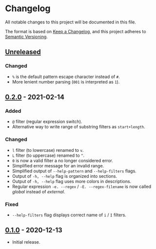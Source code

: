 # Changelog

All notable changes to this project will be documented in this file.

The format is based on [Keep a Changelog](https://keepachangelog.com/en/1.0.0/),
and this project adheres to [Semantic Versioning](https://semver.org/spec/v2.0.0.html).

## [Unreleased]

### Changed

- `%` is the default pattern escape character instead of `#`.
- More lenient number parsing (`001` is interpreted as `1`).

## [0.2.0] - 2021-02-14

### Added

- `@` filter (regular expression switch).
- Alternative way to write range of substring filters as `start+length`.

### Changed

- `l` filter (to lowercase) renamed to `v`.
- `L` filter (to uppercase) renamed to `^`.
- `0` is now a valid filter a no longer considered error.
- Simplified error message for an invalid range.
- Simplified output of `--help-pattern` and `--help-filters` flags.
- Output of `-h, --help` flag is organized into sections.
- Output of `-h, --help` flag uses more colors in descriptions.
- Regular expression `-e. --regex` / `-E. --regex-filename` is now called *global* instead of *external*.

### Fixed

- `--help-filters` flag displays correct name of `i` / `I` filters.

## [0.1.0] - 2020-12-13

- Initial release.

[Unreleased]: https://github.com/jpikl/rew/compare/v0.2.0...HEAD
[0.2.0]: https://github.com/jpikl/rew/compare/v0.1.0...v0.2.0
[0.1.0]: https://github.com/jpikl/rew/releases/tag/v0.1.0
